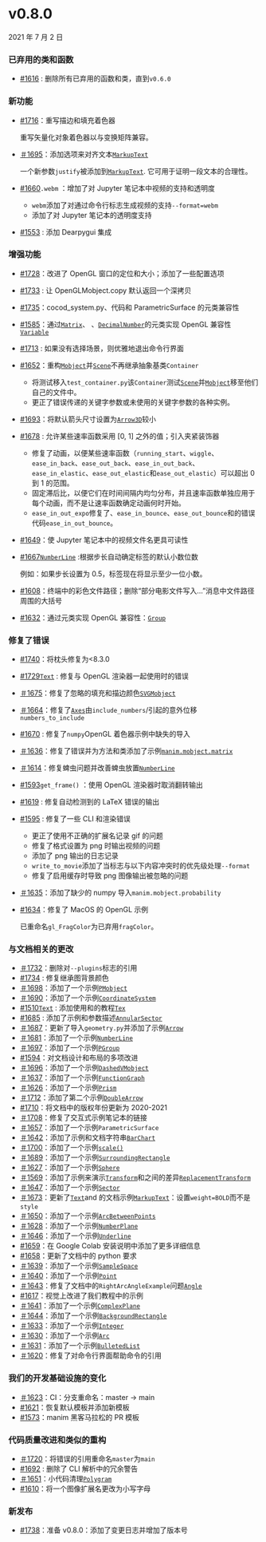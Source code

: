 # v0.8.0

2021 年 7 月 2 日

### 已弃用的类和函数

- [#1616](https://github.com/ManimCommunity/manim/pull/1616) : 删除所有已弃用的函数和类，直到`v0.6.0`

### 新功能

- [#1716](https://github.com/ManimCommunity/manim/pull/1716)：重写描边和填充着色器

  重写矢量化对象着色器以与变换矩阵兼容。

- [＃1695](https://github.com/ManimCommunity/manim/pull/1695)：添加选项来对齐文本[`MarkupText`](../reference/manim.mobject.text.text_mobject.MarkupText.html#manim.mobject.text.text_mobject.MarkupText "manim.mobject.text.text_mobject.MarkupText")

  一个新参数`justify`被添加到[`MarkupText`](../reference/manim.mobject.text.text_mobject.MarkupText.html#manim.mobject.text.text_mobject.MarkupText "manim.mobject.text.text_mobject.MarkupText"). 它可用于证明一段文本的合理性。

- [#1660](https://github.com/ManimCommunity/manim/pull/1660)`.webm` ：增加了对 Jupyter 笔记本中视频的支持和透明度

  - `webm`添加了对通过命令行标志生成视频的支持`--format=webm`
  - 添加了对 Jupyter 笔记本的透明度支持

- [#1553](https://github.com/ManimCommunity/manim/pull/1553) : 添加 Dearpygui 集成

### 增强功能

- [#1728](https://github.com/ManimCommunity/manim/pull/1728)：改进了 OpenGL 窗口的定位和大小；添加了一些配置选项
- [#1733](https://github.com/ManimCommunity/manim/pull/1733) : 让 OpenGLMobject.copy 默认返回一个深拷贝
- [#1735](https://github.com/ManimCommunity/manim/pull/1735)：cocod_system.py、代码和 ParametricSurface 的元类兼容性
- [#1585](https://github.com/ManimCommunity/manim/pull/1585)：通过[`Matrix`](../reference/manim.mobject.matrix.Matrix.html#manim.mobject.matrix.Matrix "manim.mobject.matrix.Matrix")、 、[`DecimalNumber`](../reference/manim.mobject.text.numbers.DecimalNumber.html#manim.mobject.text.numbers.DecimalNumber "manim.mobject.text.numbers.DecimalNumber")的元类实现 OpenGL 兼容性[`Variable`](../reference/manim.mobject.text.numbers.Variable.html#manim.mobject.text.numbers.Variable "manim.mobject.text.numbers.Variable")
- [#1713](https://github.com/ManimCommunity/manim/pull/1713) : 如果没有选择场景，则优雅地退出命令行界面
- [#1652](https://github.com/ManimCommunity/manim/pull/1652)：重构[`Mobject`](../reference/manim.mobject.mobject.Mobject.html#manim.mobject.mobject.Mobject "manim.mobject.mobject.Mobject")并[`Scene`](../reference/manim.scene.scene.Scene.html#manim.scene.scene.Scene "手动场景.场景.场景")不再继承抽象基类`Container`

  - 将测试移入`test_container.py`该`Container`测试[`Scene`](../reference/manim.scene.scene.Scene.html#manim.scene.scene.Scene "手动场景.场景.场景")并[`Mobject`](../reference/manim.mobject.mobject.Mobject.html#manim.mobject.mobject.Mobject "manim.mobject.mobject.Mobject")移至他们自己的文件中。
  - 更正了错误传递的关键字参数或未使用的关键字参数的各种实例。

- [#1693](https://github.com/ManimCommunity/manim/pull/1693)：将默认箭头尺寸设置为[`Arrow3D`](../reference/manim.mobject.three_d.three_dimensions.Arrow3D.html#manim.mobject.three_d.three_dimensions.Arrow3D "manim.mobject. Three_d. Three_dimensions.Arrow3D")较小
- [#1678](https://github.com/ManimCommunity/manim/pull/1678) : 允许某些速率函数采用 \[0, 1\] 之外的值；引入夹紧装饰器

  - 修复了动画，以便某些速率函数（`running_start`、`wiggle`、`ease_in_back`、`ease_out_back`、`ease_in_out_back`、`ease_in_elastic`、`ease_out_elastic`和`ease_out_elastic`）可以超出 0 到 1 的范围。
  - 固定滞后比，以便它们在时间间隔内均匀分布，并且速率函数单独应用于每个动画，而不是让速率函数确定动画何时开始。
  - `ease_in_out_expo`修复了、`ease_in_bounce`、`ease_out_bounce`和的错误代码`ease_in_out_bounce`。

- [#1649](https://github.com/ManimCommunity/manim/pull/1649)：使 Jupyter 笔记本中的视频文件名更具可读性
- [#1667](https://github.com/ManimCommunity/manim/pull/1667)[`NumberLine`](../reference/manim.mobject.graphing.number_line.NumberLine.html#manim.mobject.graphing.number_line.NumberLine "manim.mobject.graphing.number_line.NumberLine") :根据步长自动确定标签的默认小数位数

  例如：如果步长设置为 0.5，标签现在将显示至少一位小数。

- [#1608](https://github.com/ManimCommunity/manim/pull/1608)：终端中的彩色文件路径；删除“部分电影文件写入...”消息中文件路径周围的大括号
- [#1632](https://github.com/ManimCommunity/manim/pull/1632)：通过元类实现 OpenGL 兼容性：[`Group`](../reference/manim.mobject.mobject.Group.html#manim.mobject.mobject.Group "manim.mobject.mobject.Group")

### 修复了错误

- [#1740](https://github.com/ManimCommunity/manim/pull/1740)：将枕头修复为<8.3.0
- [#1729](https://github.com/ManimCommunity/manim/pull/1729)[`Text`](../reference/manim.mobject.text.text_mobject.Text.html#manim.mobject.text.text_mobject.Text "manim.mobject.text.text_mobject.Text") : 修复与 OpenGL 渲染器一起使用时的错误
- [＃1675](https://github.com/ManimCommunity/manim/pull/1675)：修复了忽略的填充和描边颜色[`SVGMobject`](../reference/manim.mobject.svg.svg_mobject.SVGMobject.html#manim.mobject.svg.svg_mobject.SVGMobject "manim.mobject.svg.svg_mobject.SVGMobject")
- [＃1664](https://github.com/ManimCommunity/manim/pull/1664)：修复了[`Axes`](../reference/manim.mobject.graphing.coordinate_systems.Axes.html#manim.mobject.graphing.coordinate_systems.Axes "manim.mobject.graphing.coordinate_systems.Axes")由`include_numbers`/引起的意外位移`numbers_to_include`
- [#1670](https://github.com/ManimCommunity/manim/pull/1670) : 修复了`numpy`OpenGL 着色器示例中缺失的导入
- [＃1636](https://github.com/ManimCommunity/manim/pull/1636)：修复了错误并为方法和类添加了示例[`manim.mobject.matrix`](../reference/manim.mobject.matrix.html#module-manim.mobject.matrix "manim.mobject.matrix")
- [＃1614](https://github.com/ManimCommunity/manim/pull/1614)：修复蜱虫问题并改善蜱虫放置[`NumberLine`](../reference/manim.mobject.graphing.number_line.NumberLine.html#manim.mobject.graphing.number_line.NumberLine "manim.mobject.graphing.number_line.NumberLine")
- [#1593](https://github.com/ManimCommunity/manim/pull/1593)`get_frame()` ：使用 OpenGL 渲染器时取消翻转输出
- [#1619](https://github.com/ManimCommunity/manim/pull/1619) : 修复自动检测到的 LaTeX 错误的输出
- [#1595](https://github.com/ManimCommunity/manim/pull/1595) : 修复了一些 CLI 和渲染错误

  - 更正了使用不正确的扩展名记录 gif 的问题
  - 修复了格式设置为 png 时输出视频的问题
  - 添加了 png 输出的日志记录
  - `write_to_movie`添加了当标志与以下内容冲突时的优先级处理`--format`
  - 修复了启用缓存时导致 png 图像输出被忽略的问题

- [＃1635](https://github.com/ManimCommunity/manim/pull/1635)：添加了缺少的 numpy 导入`manim.mobject.probability`
- [#1634](https://github.com/ManimCommunity/manim/pull/1634)：修复了 MacOS 的 OpenGL 示例

  已重命名`gl_FragColor`为已弃用`fragColor`。

### 与文档相关的更改

- [＃1732](https://github.com/ManimCommunity/manim/pull/1732)：删除对`--plugins`标志的引用
- [#1734](https://github.com/ManimCommunity/manim/pull/1734) : 修复继承图背景颜色
- [＃1698](https://github.com/ManimCommunity/manim/pull/1698)：添加了一个示例[`PMobject`](../reference/manim.mobject.types.point_cloud_mobject.PMobject.html#manim.mobject.types.point_cloud_mobject.PMobject "manim.mobject.types.point_cloud_mobject.PMobject")
- [＃1690](https://github.com/ManimCommunity/manim/pull/1690)：添加了一个示例[`CoordinateSystem`](../reference/manim.mobject.graphing.coordinate_systems.CoordinateSystem.html#manim.mobject.graphing.coordinate_systems.CoordinateSystem "manim.mobject.graphing.coordinate_systems.坐标系统")
- [#1510](https://github.com/ManimCommunity/manim/pull/1510)[`Text`](../reference/manim.mobject.text.text_mobject.Text.html#manim.mobject.text.text_mobject.Text "manim.mobject.text.text_mobject.Text") : 添加使用和的教程[`Tex`](../reference/manim.mobject.text.tex_mobject.Tex.html#manim.mobject.text.tex_mobject.Tex "manim.mobject.text.tex_mobject.Tex")
- [#1685](https://github.com/ManimCommunity/manim/pull/1685) : 添加了示例和参数描述[`AnnularSector`](../reference/manim.mobject.geometry.arc.AnnularSector.html#manim.mobject.geometry.arc.AnnularSector "manim.mobject.geometry.arc.AnnularSector")
- [＃1687](https://github.com/ManimCommunity/manim/pull/1687)：更新了导入`geometry.py`并添加了示例[`Arrow`](../reference/manim.mobject.geometry.line.Arrow.html#manim.mobject.geometry.line.Arrow "manim.mobject.geometry.line.Arrow")
- [＃1681](https://github.com/ManimCommunity/manim/pull/1681)：添加了一个示例[`NumberLine`](../reference/manim.mobject.graphing.number_line.NumberLine.html#manim.mobject.graphing.number_line.NumberLine "manim.mobject.graphing.number_line.NumberLine")
- [＃1697](https://github.com/ManimCommunity/manim/pull/1697)：添加了一个示例[`PGroup`](../reference/manim.mobject.types.point_cloud_mobject.PGroup.html#manim.mobject.types.point_cloud_mobject.PGroup "manim.mobject.types.point_cloud_mobject.PGroup")
- [#1594](https://github.com/ManimCommunity/manim/pull/1594)：对文档设计和布局的多项改进
- [＃1696](https://github.com/ManimCommunity/manim/pull/1696)：添加了一个示例[`DashedVMobject`](../reference/manim.mobject.types.vectorized_mobject.DashedVMobject.html#manim.mobject.types.vectorized_mobject.DashedVMobject "manim.mobject.types.vectorized_mobject.DashedVMobject")
- [＃1637](https://github.com/ManimCommunity/manim/pull/1637)：添加了一个示例[`FunctionGraph`](../reference/manim.mobject.graphing.functions.FunctionGraph.html#manim.mobject.graphing.functions.FunctionGraph "manim.mobject.graphing.functions.FunctionGraph")
- [＃1626](https://github.com/ManimCommunity/manim/pull/1626)：添加了一个示例[`Prism`](../reference/manim.mobject.three_d.three_dimensions.Prism.html#manim.mobject.three_d.three_dimensions.Prism "manim.mobject. Three_d. Three_dimensions.Prism")
- [＃1712](https://github.com/ManimCommunity/manim/pull/1712)：添加了第二个示例[`DoubleArrow`](../reference/manim.mobject.geometry.line.DoubleArrow.html#manim.mobject.geometry.line.DoubleArrow "manim.mobject.geometry.line.DoubleArrow")
- [#1710](https://github.com/ManimCommunity/manim/pull/1710)：将文档中的版权年份更新为 2020-2021
- [＃1708](https://github.com/ManimCommunity/manim/pull/1708)：修复了交互式示例笔记本的链接
- [＃1657](https://github.com/ManimCommunity/manim/pull/1657)：添加了一个示例`ParametricSurface`
- [＃1642](https://github.com/ManimCommunity/manim/pull/1642)：添加了示例和文档字符串[`BarChart`](../reference/manim.mobject.graphing.probability.BarChart.html#manim.mobject.graphing.probability.BarChart "manim.mobject.graphing.probability.BarChart")
- [＃1700](https://github.com/ManimCommunity/manim/pull/1700)：添加了一个示例[`scale()`](../reference/manim.mobject.mobject.Mobject.html#manim.mobject.mobject.Mobject.scale "manim.mobject.mobject.Mobject.scale")
- [＃1689](https://github.com/ManimCommunity/manim/pull/1689)：添加了一个示例[`SurroundingRectangle`](../reference/manim.mobject.geometry.shape_matchers.SurroundingRectangle.html#manim.mobject.geometry.shape_matchers.SurroundingRectangle "manim.mobject.geometry.shape_matchers.SurroundingRectangle")
- [＃1627](https://github.com/ManimCommunity/manim/pull/1627)：添加了一个示例[`Sphere`](../reference/manim.mobject.three_d.three_dimensions.Sphere.html#manim.mobject.three_d.three_dimensions.Sphere "manim.mobject. Three_d. Three_dimensions.Sphere")
- [＃1569](https://github.com/ManimCommunity/manim/pull/1569)：添加了示例来演示[`Transform`](../reference/manim.animation.transform.Transform.html#manim.animation.transform.Transform "manim.animation.transform.Transform")和之间的差异[`ReplacementTransform`](../reference/manim.animation.transform.ReplacementTransform.html#manim.animation.transform.ReplacementTransform "manim.animation.transform.ReplacementTransform")
- [＃1647](https://github.com/ManimCommunity/manim/pull/1647)：添加了一个示例[`Sector`](../reference/manim.mobject.geometry.arc.Sector.html#manim.mobject.geometry.arc.Sector "manim.mobject.geometry.arc.Sector")
- [＃1673](https://github.com/ManimCommunity/manim/pull/1673)：更新了[`Text`](../reference/manim.mobject.text.text_mobject.Text.html#manim.mobject.text.text_mobject.Text "manim.mobject.text.text_mobject.Text")and 的文档示例[`MarkupText`](../reference/manim.mobject.text.text_mobject.MarkupText.html#manim.mobject.text.text_mobject.MarkupText "manim.mobject.text.text_mobject.MarkupText")：设置`weight=BOLD`而不是`style`
- [＃1650](https://github.com/ManimCommunity/manim/pull/1650)：添加了一个示例[`ArcBetweenPoints`](../reference/manim.mobject.geometry.arc.ArcBetweenPoints.html#manim.mobject.geometry.arc.ArcBetweenPoints "manim.mobject.geometry.arc.ArcBetweenPoints")
- [＃1628](https://github.com/ManimCommunity/manim/pull/1628)：添加了一个示例[`NumberPlane`](../reference/manim.mobject.graphing.coordinate_systems.NumberPlane.html#manim.mobject.graphing.coordinate_systems.NumberPlane "manim.mobject.graphing.coordinate_systems.NumberPlane")
- [＃1646](https://github.com/ManimCommunity/manim/pull/1646)：添加了一个示例[`Underline`](../reference/manim.mobject.geometry.shape_matchers.Underline.html#manim.mobject.geometry.shape_matchers.Underline "manim.mobject.geometry.shape_matchers.下划线")
- [#1659](https://github.com/ManimCommunity/manim/pull/1659)：在 Google Colab 安装说明中添加了更多详细信息
- [#1658](https://github.com/ManimCommunity/manim/pull/1658)：更新了文档中的 python 要求
- [＃1639](https://github.com/ManimCommunity/manim/pull/1639)：添加了一个示例[`SampleSpace`](../reference/manim.mobject.graphing.probability.SampleSpace.html#manim.mobject.graphing.probability.SampleSpace "manim.mobject.graphing.probability.SampleSpace")
- [＃1640](https://github.com/ManimCommunity/manim/pull/1640)：添加了一个示例[`Point`](../reference/manim.mobject.types.point_cloud_mobject.Point.html#manim.mobject.types.point_cloud_mobject.Point "manim.mobject.types.point_cloud_mobject.Point")
- [＃1643](https://github.com/ManimCommunity/manim/pull/1643)：修复了文档中的`RightArcAngleExample`问题[`Angle`](../reference/manim.mobject.geometry.line.Angle.html#manim.mobject.geometry.line.Angle "manim.mobject.geometry.line.Angle")
- [#1617](https://github.com/ManimCommunity/manim/pull/1617)：视觉上改进了我们教程中的示例
- [＃1641](https://github.com/ManimCommunity/manim/pull/1641)：添加了一个示例[`ComplexPlane`](../reference/manim.mobject.graphing.coordinate_systems.ComplexPlane.html#manim.mobject.graphing.coordinate_systems.ComplexPlane "manim.mobject.graphing.coordinate_systems.ComplexPlane")
- [＃1644](https://github.com/ManimCommunity/manim/pull/1644)：添加了一个示例[`BackgroundRectangle`](../reference/manim.mobject.geometry.shape_matchers.BackgroundRectangle.html#manim.mobject.geometry.shape_matchers.BackgroundRectangle "manim.mobject.geometry.shape_matchers.BackgroundRectangle")
- [＃1633](https://github.com/ManimCommunity/manim/pull/1633)：添加了一个示例[`Integer`](../reference/manim.mobject.text.numbers.Integer.html#manim.mobject.text.numbers.Integer "manim.mobject.text.numbers.Integer")
- [＃1630](https://github.com/ManimCommunity/manim/pull/1630)：添加了一个示例[`Arc`](../reference/manim.mobject.geometry.arc.Arc.html#manim.mobject.geometry.arc.Arc "manim.mobject.geometry.arc.Arc")
- [＃1631](https://github.com/ManimCommunity/manim/pull/1631)：添加了一个示例[`BulletedList`](../reference/manim.mobject.text.tex_mobject.BulletedList.html#manim.mobject.text.tex_mobject.BulletedList "manim.mobject.text.tex_mobject.BulletedList")
- [＃1620](https://github.com/ManimCommunity/manim/pull/1620)：修复了对命令行界面帮助命令的引用

### 我们的开发基础设施的变化

- [＃1623](https://github.com/ManimCommunity/manim/pull/1623)：CI：分支重命名：master -> main
- [#1621](https://github.com/ManimCommunity/manim/pull/1621)：恢复默认模板并添加新模板
- [#1573](https://github.com/ManimCommunity/manim/pull/1573)：manim 黑客马拉松的 PR 模板

### 代码质量改进和类似的重构

- [＃1720](https://github.com/ManimCommunity/manim/pull/1720)：将错误的引用重命名`master`为`main`
- [#1692](https://github.com/ManimCommunity/manim/pull/1692) : 删除了 CLI 解析中的冗余警告
- [＃1651](https://github.com/ManimCommunity/manim/pull/1651)：小代码清理[`Polygram`](../reference/manim.mobject.geometry.polygram.Polygram.html#manim.mobject.geometry.polygram.Polygram "manim.mobject.geometry.polygram.Polygram")
- [#1610](https://github.com/ManimCommunity/manim/pull/1610)：将一个图像扩展名更改为小写字母

### 新发布

- [#1738](https://github.com/ManimCommunity/manim/pull/1738)：准备 v0.8.0：添加了变更日志并增加了版本号
